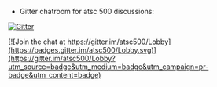 * Gitter chatroom for atsc 500 discussions:

[![Gitter](https://badges.gitter.im/Join%20Chat.svg)](https://gitter.im/atsc500/Lobby?utm_source=share-link&utm_medium=link&utm_campaign=share-x)


[![Join the chat at https://gitter.im/atsc500/Lobby](https://badges.gitter.im/atsc500/Lobby.svg)](https://gitter.im/atsc500/Lobby?utm_source=badge&utm_medium=badge&utm_campaign=pr-badge&utm_content=badge)